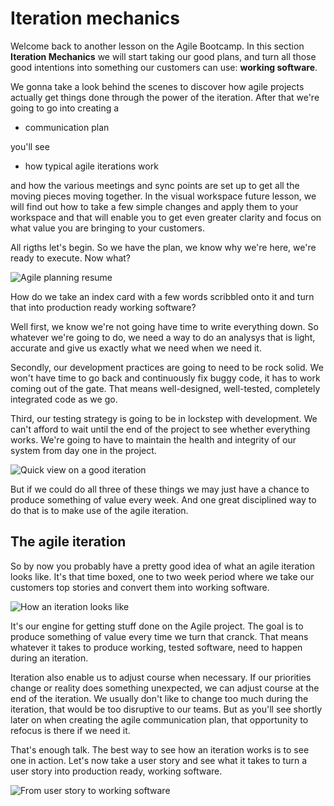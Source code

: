 # Iteration mechanics

Welcome back to another lesson on the Agile Bootcamp. In this section __Iteration Mechanics__ we will start taking our good plans, and turn all those good intentions into something our customers can use: __working software__.

We gonna take a look behind the scenes to discover how agile projects actually get things done through the power of the iteration. After that we're going to go into creating a

- communication plan

you'll see

- how typical agile iterations work

and how the various meetings and sync points are set up to get all the moving pieces moving together. In the visual workspace future lesson, we will find out how to take a few simple changes and apply them to your workspace and that will enable you to get even greater clarity and focus on what value you are bringing to your customers.

All rigths let's begin. So we have the plan, we know why we're here, we're ready to execute. Now what?

![Agile planning resume](./images/Agile_planning_resume.png)

How do we take an index card with a few words scribbled onto it and turn that into production ready working software?

Well first, we know we're not going have time to write everything down. So whatever we're going to do, we need a way to do an analysys that is light, accurate and give us exactly what we need when we need it.

Secondly, our development practices are going to need to be rock solid. We won't have time to go back and continuously fix buggy code, it has to work coming out of the gate. That means well-designed, well-tested, completely integrated code as we go.

Third, our testing strategy is going to be in lockstep with development. We can't afford to wait until the end of the project to see whether everything works. We're going to have to maintain the health and integrity of our system from day one in the project.

![Quick view on a good iteration](./images/Quick_view_on_a_good_iteration.png)

But if we could do all three of these things we may just have a chance to produce something of value every week. And one great disciplined way to do that is to make use of the agile iteration.

## The agile iteration

So by now you probably have a pretty good idea of what an agile iteration looks like. It's that time boxed, one to two week period where we take our customers top stories and convert them into working software.

![How an iteration looks like](./images/How_iteration_looks_like.png)

It's our engine for getting stuff done on the Agile project. The goal is to produce something of value every time we turn that cranck. That means whatever it takes to produce working, tested software, need to happen during an iteration.

Iteration also enable us to adjust course when necessary. If our priorities change or reality does something unexpected, we can adjust course at the end of the iteration. We usually don't like to change too much during the iteration, that would be too disruptive to our teams. But as you'll see shortly later on when creating the agile communication plan, that opportunity to refocus is there if we need it.

That's enough talk. The best way to see how an iteration works is to see one in action. Let's now take a user story and see what it takes to turn a user story into production ready, working software.

![From user story to working software](https://github.com/Bodera/quickCourse_Agile/blob/main/images/User_story_to_working_software.png?raw=true)
